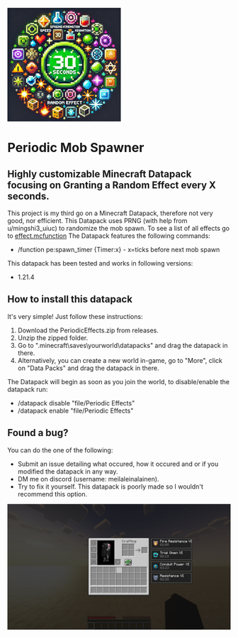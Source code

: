 ![Alt text](https://github.com/meilaleinalainengithub/Periodic-Effects/blob/main/pack.png?raw=true "Periodic Effects")

# Periodic Mob Spawner
## Highly customizable Minecraft Datapack focusing on Granting a Random Effect every X seconds.

This project is my third go on a Minecraft Datapack, therefore not very good, nor efficient. This Datapack uses PRNG (with help from u/mingshi3_uiuc) to randomize the mob spawn. To see a list of all effects go to [effect.mcfunction](https://github.com/meilaleinalainengithub/Periodic-Effects/blob/main/data/pe/function/effect.mcfunction) The Datapack features the following commands:

* /function pe:spawn_timer {Timer:x} - x=ticks before next mob spawn

This datapack has been tested and works in following versions:

* 1.21.4

## How to install this datapack
It's very simple! Just follow these instructions:
1. Download the PeriodicEffects.zip from releases.
2. Unzip the zipped folder.
3. Go to ".minecraft\saves\yourworld\datapacks" and drag the datapack in there. 
3. Alternatively, you can create a new world in-game, go to "More", click on "Data Packs" and drag the datapack in there.

The Datapack will begin as soon as you join the world, to disable/enable the datapack run:

* /datapack disable "file/Periodic Effects"
* /datapack enable "file/Periodic Effects"

## Found a bug?
You can do the one of the following:

* Submit an issue detailing what occured, how it occured and or if you modified the datapack in any way. 
* DM me on discord (username: meilaleinalainen).
* Try to fix it yourself. This datapack is poorly made so I wouldn't recommend this option.

![Alt text](https://github.com/meilaleinalainengithub/Periodic-Effects/blob/main/example.png?raw=true "Example Image")